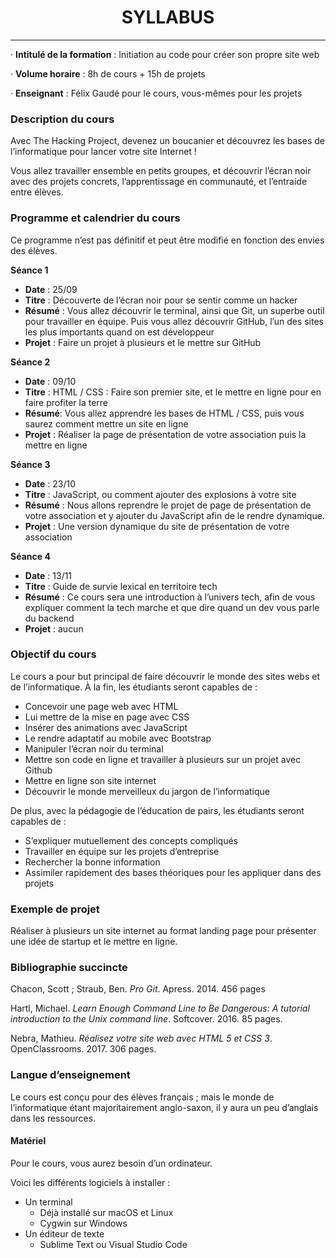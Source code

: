 # <center> SYLLABUS </center>
_______________________________________________________________________________


· **Intitulé de la formation** : Initiation au code pour créer son propre site web

· **Volume horaire** : 8h de cours + 15h de projets

· **Enseignant** : Félix Gaudé pour le cours, vous-mêmes pour les projets



### **Description du cours**
Avec The Hacking Project, devenez un boucanier et découvrez les bases de l’informatique pour lancer votre site Internet !

Vous allez travailler ensemble en petits groupes, et découvrir l’écran noir avec des projets concrets, l’apprentissage en communauté, et l’entraide entre élèves.

### **Programme et calendrier du cours**
Ce programme n’est pas définitif et peut être modifié en fonction des envies des élèves.



**Séance 1**
 * **Date** : 25/09
 * **Titre** : Découverte de l’écran noir pour se sentir comme un hacker
 * **Résumé** : Vous allez découvrir le terminal, ainsi que Git, un superbe outil pour travailler en équipe. Puis vous allez découvrir GitHub, l’un des sites les plus importants quand on est développeur
 * **Projet** : Faire un projet à plusieurs et le mettre sur GitHub



**Séance 2**
 * **Date** : 09/10
 * **Titre** : HTML / CSS : Faire son premier site, et le mettre en ligne pour en faire profiter la terre
 * **Résumé**: Vous allez apprendre les bases de HTML / CSS, puis vous saurez comment mettre un site en ligne
 * **Projet** : Réaliser la page de présentation de votre association puis la mettre en ligne



**Séance 3**
 * **Date** : 23/10
 * **Titre** : JavaScript, ou comment ajouter des explosions à votre site
 * **Résumé** : Nous allons reprendre le projet de page de présentation de votre association et y ajouter du JavaScript afin de le rendre dynamique.
 * **Projet** : Une version dynamique du site de présentation de votre association

 
 
 **Séance 4**
 * **Date** : 13/11
 * **Titre** : Guide de survie lexical en territoire tech
 * **Résumé** : Ce cours sera une introduction à l’univers tech, afin de vous expliquer comment la tech marche et que dire quand un dev vous parle du backend
 * **Projet** : aucun


### **Objectif du cours**
  Le cours a pour but principal de faire découvrir le monde des sites webs et de l’informatique.
  À la fin, les étudiants seront capables de :

   - Concevoir une page web avec HTML
   - Lui mettre de la mise en page avec CSS
   - Insérer des animations avec JavaScript
   - Le rendre adaptatif au mobile avec Bootstrap
   - Manipuler l’écran noir du terminal
   - Mettre son code en ligne et travailler à plusieurs sur un projet avec Github
   - Mettre en ligne son site internet
   - Découvrir le monde merveilleux du jargon de l’informatique


  De plus, avec la pédagogie de l’éducation de pairs, les étudiants seront capables de :

   - S’expliquer mutuellement des concepts compliqués
   - Travailler en équipe sur les projets d’entreprise
   - Rechercher la bonne information
   - Assimiler rapidement des bases théoriques pour les appliquer dans des projets



### **Exemple de projet**
  Réaliser à plusieurs un site internet au format landing page pour présenter une idée de startup et le mettre en ligne.


### **Bibliographie succincte**

  Chacon, Scott ; Straub, Ben. _Pro Git_. Apress. 2014. 456 pages

  Hartl, Michael. _Learn Enough Command Line to Be Dangerous: A tutorial introduction to the Unix command line_. Softcover. 2016. 85 pages.

  Nebra, Mathieu. _Réalisez votre site web avec HTML 5 et CSS 3_. OpenClassrooms. 2017. 306 pages.


### **Langue d’enseignement**

  Le cours est conçu pour des élèves français ; mais le monde de l’informatique étant majoritairement anglo-saxon, il y aura un peu d’anglais dans les ressources.

#### **Matériel**
  Pour le cours, vous aurez besoin d’un ordinateur.

  Voici les différents logiciels à installer :

  - Un terminal
    - Déjà installé sur macOS et Linux
    - Cygwin sur Windows
  - Un éditeur de texte
    - Sublime Text ou Visual Studio Code
